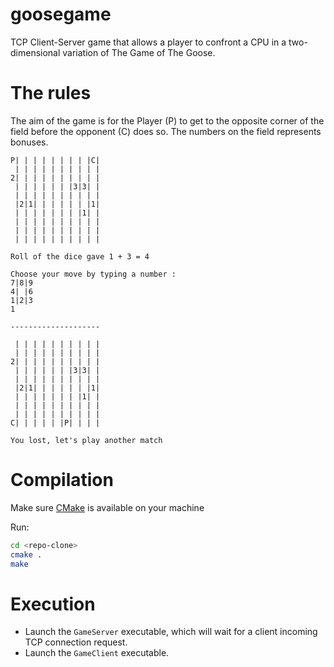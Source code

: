 # goosegame

TCP Client-Server game that allows a player to confront a CPU in a two-dimensional variation of The Game of The Goose.

# The rules

The aim of the game is for the Player (P) to get to the opposite corner of the field before the opponent (C) does so. The numbers on the field represents bonuses.

```
P| | | | | | | | |C|
 | | | | | | | | | |
2| | | | | | | | | |
 | | | | | | |3|3| |
 | | | | | | | | | |
 |2|1| | | | | | |1|
 | | | | | | | |1| |
 | | | | | | | | | |
 | | | | | | | | | |
 | | | | | | | | | |
 
Roll of the dice gave 1 + 3 = 4

Choose your move by typing a number :
7|8|9
4| |6
1|2|3
1
 
--------------------

 | | | | | | | | | |
 | | | | | | | | | |
2| | | | | | | | | |
 | | | | | | |3|3| |
 | | | | | | | | | |
 |2|1| | | | | | |1|
 | | | | | | | |1| |
 | | | | | | | | | |
 | | | | | | | | | |
C| | | | | |P| | | |

You lost, let's play another match
```

# Compilation

Make sure [CMake](https://cmake.org/download/) is available on your machine

Run:

```sh
cd <repo-clone>
cmake .
make
```
  
# Execution
  
- Launch the `GameServer` executable, which will wait for a client incoming TCP connection request. 
- Launch the `GameClient` executable.
